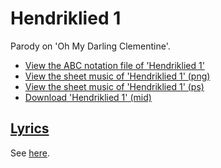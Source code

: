 # Hendriklied 1

Parody on 'Oh My Darling Clementine'.

- [View the ABC notation file of 'Hendriklied 1'](09_hendriklied_1.abc)
- [View the sheet music of 'Hendriklied 1' (png)](09_hendriklied_1.png)
- [View the sheet music of 'Hendriklied 1' (ps)](09_hendriklied_1.ps)
- [Download 'Hendriklied 1' (mid)](http://www.richelbilderbeek.nl/SongHendriklied1.mid)

## [Lyrics](09_hendriklied_1.txt)

See [here](09_hendriklied_1.txt).
